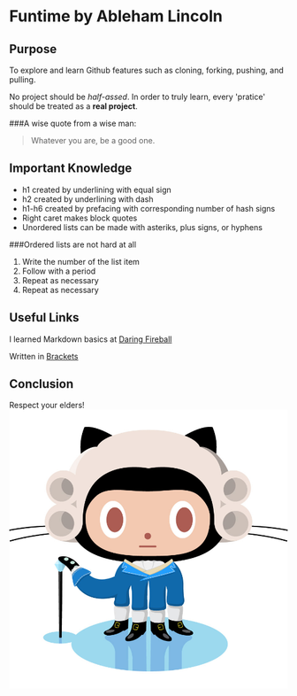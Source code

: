 Funtime by Ableham Lincoln
==========================

Purpose
-------
To explore and learn Github features such as cloning, forking, pushing, and pulling.

No project should be *half-assed*. In order to truly learn, every 'pratice' should be treated as a **real project**.

###A wise quote from a wise man:
>Whatever you are, be a good one.

Important Knowledge
-------------------
*   h1 created by underlining with equal sign
*   h2 created by underlining with dash
*   h1-h6 created by prefacing with corresponding number of hash signs
*   Right caret makes block quotes
*   Unordered lists can be made with asteriks, plus signs, or hyphens

###Ordered lists are not hard at all
1.  Write the number of the list item
2.  Follow with a period
3.  Repeat as necessary
4.  Repeat as necessary

Useful Links
------------
I learned Markdown basics at [Daring Fireball]("http://daringfireball.net/projects/markdown/basics")

Written in [Brackets]("http://brackets.io/")

Conclusion
----------
Respect your elders!
![Fathercat][foc]

[foc]: Father-Octocat.jpg "Founding Foctocat"